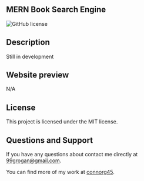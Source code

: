 ## MERN Book Search Engine
![GitHub license](https://img.shields.io/badge/license-MIT-blue.svg)
## Description

Still in development
## Website preview

N/A
## License

This project is licensed under the MIT license.

## Questions and Support

If you have any questions about contact me directly at 99grogan@gmail.com.

You can find more of my work at [connorg45](https://github.com/connorg45/).

